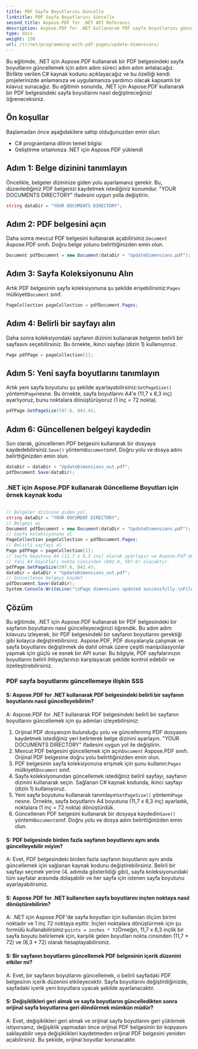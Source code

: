 ```yaml
---
title: PDF Sayfa Boyutlarını Güncelle
linktitle: PDF Sayfa Boyutlarını Güncelle
second_title: Aspose.PDF for .NET API Referansı
description: Aspose.PDF for .NET kullanarak PDF sayfa boyutlarını güncellemek için adım adım kılavuz. Boyutları ihtiyaçlarınıza göre kontrol edin.
type: docs
weight: 150
url: /tr/net/programming-with-pdf-pages/update-dimensions/
---
```

Bu eğitimde, .NET için Aspose.PDF kullanarak bir PDF belgesindeki sayfa boyutlarını güncellemek için adım adım süreci adım adım anlatacağız. Birlikte verilen C# kaynak kodunu açıklayacağız ve bu özelliği kendi projelerinizde anlamanıza ve uygulamanıza yardımcı olacak kapsamlı bir kılavuz sunacağız. Bu eğitimin sonunda, .NET için Aspose.PDF kullanarak bir PDF belgesindeki sayfa boyutlarını nasıl değiştireceğinizi öğreneceksiniz.

## Ön koşullar
Başlamadan önce aşağıdakilere sahip olduğunuzdan emin olun:

- C# programlama dilinin temel bilgisi
- Geliştirme ortamınıza .NET için Aspose.PDF yüklendi

## Adım 1: Belge dizinini tanımlayın
Öncelikle, belgeler dizininize giden yolu ayarlamanız gerekir. Bu, düzenlediğiniz PDF belgenizi kaydetmek istediğiniz konumdur. "YOUR DOCUMENTS DIRECTORY" ifadesini uygun yolla değiştirin.

```csharp
string dataDir = "YOUR DOCUMENTS DIRECTORY";
```

## Adım 2: PDF belgesini açın
 Daha sonra mevcut PDF belgesini kullanarak açabilirsiniz.`Document` Aspose.PDF sınıfı. Doğru belge yolunu belirttiğinizden emin olun.

```csharp
Document pdfDocument = new Document(dataDir + "UpdateDimensions.pdf");
```

## Adım 3: Sayfa Koleksiyonunu Alın
 Artık PDF belgesinin sayfa koleksiyonuna şu şekilde erişebilirsiniz:`Pages` mülkiyeti`Document` sınıf.

```csharp
PageCollection pageCollection = pdfDocument.Pages;
```

## Adım 4: Belirli bir sayfayı alın
Daha sonra koleksiyondaki sayfanın dizinini kullanarak belgenin belirli bir sayfasını seçebilirsiniz. Bu örnekte, ikinci sayfayı (dizin 1) kullanıyoruz.

```csharp
Page pdfPage = pageCollection[1];
```

## Adım 5: Yeni sayfa boyutlarını tanımlayın
 Artık yeni sayfa boyutunu şu şekilde ayarlayabilirsiniz:`SetPageSize()` yöntemi`Page`nesne. Bu örnekte, sayfa boyutlarını A4'e (11,7 x 8,3 inç) ayarlıyoruz, bunu noktalara dönüştürüyoruz (1 inç = 72 nokta).

```csharp
pdfPage.SetPageSize(597.6, 842.4);
```

## Adım 6: Güncellenen belgeyi kaydedin
 Son olarak, güncellenen PDF belgesini kullanarak bir dosyaya kaydedebilirsiniz.`Save()` yöntemi`Document`sınıf. Doğru yolu ve dosya adını belirttiğinizden emin olun.

```csharp
dataDir = dataDir + "UpdateDimensions_out.pdf";
pdfDocument.Save(dataDir);
```

### .NET için Aspose.PDF kullanarak Güncelleme Boyutları için örnek kaynak kodu 

```csharp

// Belgeler dizinine giden yol.
string dataDir = "YOUR DOCUMENT DIRECTORY";
// Belgeyi aç
Document pdfDocument = new Document(dataDir + "UpdateDimensions.pdf");
// Sayfa koleksiyonunu al
PageCollection pageCollection = pdfDocument.Pages;
// Belirli sayfayı al
Page pdfPage = pageCollection[1];
// Sayfa boyutunu A4 (11,7 x 8,3 inç) olarak ayarlayın ve Aspose.Pdf'de 1 inç = 72 puan
// Yani A4 boyutları nokta cinsinden (842.4, 597.6) olacaktır.
pdfPage.SetPageSize(597.6, 842.4);
dataDir = dataDir + "UpdateDimensions_out.pdf";
// Güncellenen belgeyi kaydet
pdfDocument.Save(dataDir);
System.Console.WriteLine("\nPage dimensions updated successfully.\nFile saved at " + dataDir);

```

## Çözüm
Bu eğitimde, .NET için Aspose.PDF kullanarak bir PDF belgesindeki bir sayfanın boyutlarını nasıl güncelleyeceğinizi öğrendik. Bu adım adım kılavuzu izleyerek, bir PDF belgesindeki bir sayfanın boyutlarını gerektiği gibi kolayca değiştirebilirsiniz. Aspose.PDF, PDF dosyalarıyla çalışmak ve sayfa boyutlarını değiştirmek de dahil olmak üzere çeşitli manipülasyonlar yapmak için güçlü ve esnek bir API sunar. Bu bilgiyle, PDF sayfalarınızın boyutlarını belirli ihtiyaçlarınızı karşılayacak şekilde kontrol edebilir ve özelleştirebilirsiniz.

### PDF sayfa boyutlarını güncellemeye ilişkin SSS

#### S: Aspose.PDF for .NET kullanarak PDF belgesindeki belirli bir sayfanın boyutlarını nasıl güncelleyebilirim?

A: Aspose.PDF for .NET kullanarak PDF belgesindeki belirli bir sayfanın boyutlarını güncellemek için şu adımları izleyebilirsiniz:

1. Orijinal PDF dosyanızın bulunduğu yolu ve güncellenmiş PDF dosyasını kaydetmek istediğiniz yeri belirterek belge dizinini ayarlayın. "YOUR DOCUMENTS DIRECTORY" ifadesini uygun yol ile değiştirin.
2.  Mevcut PDF belgesini güncellemek için açın`Document` Aspose.PDF sınıfı. Orijinal PDF belgesine doğru yolu belirttiğinizden emin olun.
3.  PDF belgesinin sayfa koleksiyonuna erişmek için şunu kullanın:`Pages` mülkiyeti`Document` sınıf.
4. Sayfa koleksiyonundan güncellemek istediğiniz belirli sayfayı, sayfanın dizinini kullanarak seçin. Sağlanan C# kaynak kodunda, ikinci sayfayı (dizin 1) kullanıyoruz.
5.  Yeni sayfa boyutunu kullanarak tanımlayın`SetPageSize()` yöntemi`Page` nesne. Örnekte, sayfa boyutlarını A4 boyutuna (11,7 x 8,3 inç) ayarladık, noktalara (1 inç = 72 nokta) dönüştürdük.
6.  Güncellenen PDF belgesini kullanarak bir dosyaya kaydedin`Save()` yöntemi`Document`sınıf. Doğru yolu ve dosya adını belirttiğinizden emin olun.

#### S: PDF belgesinde birden fazla sayfanın boyutlarını aynı anda güncelleyebilir miyim?

A: Evet, PDF belgesindeki birden fazla sayfanın boyutlarını aynı anda güncellemek için sağlanan kaynak kodunu değiştirebilirsiniz. Belirli bir sayfayı seçmek yerine (4. adımda gösterildiği gibi), sayfa koleksiyonundaki tüm sayfalar arasında dolaşabilir ve her sayfa için istenen sayfa boyutunu ayarlayabilirsiniz.

#### S: Aspose.PDF for .NET kullanırken sayfa boyutlarını inçten noktaya nasıl dönüştürebilirim?

 A: .NET için Aspose.PDF'de sayfa boyutları için kullanılan ölçüm birimi noktadır ve 1 inç 72 noktaya eşittir. İnçleri noktalara dönüştürmek için şu formülü kullanabilirsiniz:`points = inches * 72`Örneğin, 11,7 x 8,3 inçlik bir sayfa boyutu belirlemek için, karşılık gelen boyutları nokta cinsinden (11,7 * 72) ve (8,3 * 72) olarak hesaplayabilirsiniz.

#### S: Bir sayfanın boyutlarını güncellemek PDF belgesinin içerik düzenini etkiler mi?

A: Evet, bir sayfanın boyutlarını güncellemek, o belirli sayfadaki PDF belgesinin içerik düzenini etkileyecektir. Sayfa boyutlarını değiştirdiğinizde, sayfadaki içerik yeni boyutlara uyacak şekilde ayarlanacaktır.

#### S: Değişiklikleri geri almak ve sayfa boyutlarını güncelledikten sonra orijinal sayfa boyutlarına geri döndürmek mümkün müdür?

A: Evet, değişiklikleri geri almak ve orijinal sayfa boyutlarını geri yüklemek istiyorsanız, değişiklik yapmadan önce orijinal PDF belgesinin bir kopyasını saklayabilir veya değişiklikleri kaydetmeden orijinal PDF belgesini yeniden açabilirsiniz. Bu şekilde, orijinal boyutlar korunacaktır.